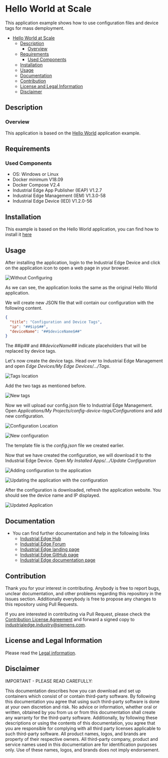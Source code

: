 # Hello World at Scale

This application example shows how to use configuration files and device tags for mass demployment.

- [Hello World at Scale](#hello-world-at-scale)
  - [Description](#description)
    - [Overview](#overview)
  - [Requirements](#requirements)
    - [Used Components](#used-components)
  - [Installation](#installation)
  - [Usage](#usage)
  - [Documentation](#documentation)
  - [Contribution](#contribution)
  - [License and Legal Information](#license-and-legal-information)
  - [Disclaimer](#disclaimer)

## Description

### Overview

This application is based on the [Hello World](https://github.com/industrial-edge/hello-world) application example.

## Requirements

### Used Components

- OS: Windows or Linux
- Docker minimum V18.09
- Docker Compose V2.4
- Industrial Edge App Publisher (IEAP) V1.2.7
- Industrial Edge Management (IEM) V1.3.0-58
- Industrial Edge Device (IED) V1.2.0-56

## Installation

This example is based on the Hello World application, you can find how to install it [here](https://github.com/industrial-edge/hello-world/blob/main/docs/installation.md)

## Usage

After installing the application, login to the Industrial Edge Device and click on the application icon to open a web page in your browser.

![Without Configuring](./docs/graphics/original.png)

As we can see, the application looks the same as the original Hello World application.

We will create new JSON file that will contain our configuration with the following content.

```json
{
  "title": "Configuration and Device Tags",
  "ip": "##$ip$##",
  "deviceName": "##$deviceName$##" 
}
```

The *##$ip$##* and *##$deviceName$##* indicate placeholders that will be replaced by device tags.

Let's now create the device tags. Head over to Industrial Edge Management and open *Edge Devices/My Edge Devices/.../Tags*.

![Tags location](./docs/graphics/tags_1.png)

Add the two tags as mentioned before.

![New tags](./docs/graphics/tags_2.png)

Now we will upload our config.json file to Industrial Edge Management. Open *Applications/My Projects/config-device-tags/Configurations* and add new configuration.

![Configuration Location](./docs/graphics/add_config_1.png)

![New configuration](./docs/graphics/add_config_2.png)

The template file is the *config.json* file we created earlier.

Now that we have created the configuration, we will download it to the Industrial Edge Device. Open *My Installed Apps/.../Update Configuration*

![Adding configuration to the application](./docs/graphics/update_config_1.png)

![Updating the application with the configuration](./docs/graphics/update_config_2.png)

After the configuration is downloaded, refresh the application website. You should see the device name and IP displayed.

![Updated Application](./docs/graphics/updated.png)

## Documentation
 
- You can find further documentation and help in the following links
  - [Industrial Edge Hub](https://iehub.eu1.edge.siemens.cloud/#/documentation)
  - [Industrial Edge Forum](https://forum.mendix.com/link/space/industrial-edge) 
  - [Industrial Edge landing page](https://new.siemens.com/global/en/products/automation/topic-areas/industrial-edge/simatic-edge.html)
  - [Industrial Edge GitHub page](https://github.com/industrial-edge)
  - [Industrial Edge documentation page](https://docs.eu1.edge.siemens.cloud/index.html)
  
## Contribution

Thank you for your interest in contributing. Anybody is free to report bugs, unclear documentation, and other problems regarding this repository in the Issues section.
Additionally everybody is free to propose any changes to this repository using Pull Requests.

If you are interested in contributing via Pull Request, please check the [Contribution License Agreement](Siemens_CLA_1.1.pdf) and forward a signed copy to [industrialedge.industry@siemens.com](mailto:industrialedge.industry@siemens.com?subject=CLA%20Agreement%20Industrial-Edge).

## License and Legal Information

Please read the [Legal information](LICENSE.txt).

## Disclaimer

IMPORTANT - PLEASE READ CAREFULLY:

This documentation describes how you can download and set up containers which consist of or contain third-party software. By following this documentation you agree that using such third-party software is done at your own discretion and risk. No advice or information, whether oral or written, obtained by you from us or from this documentation shall create any warranty for the third-party software. Additionally, by following these descriptions or using the contents of this documentation, you agree that you are responsible for complying with all third party licenses applicable to such third-party software. All product names, logos, and brands are property of their respective owners. All third-party company, product and service names used in this documentation are for identification purposes only. Use of these names, logos, and brands does not imply endorsement.
